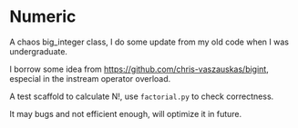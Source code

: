 # Numeric 
A chaos big_integer class, I do some update from my old code when I was undergraduate.

I borrow some idea from https://github.com/chris-vaszauskas/bigint, especial in the instream operator overload.

A test scaffold to calculate N!, use `factorial.py` to check correctness.

It may bugs and not efficient enough, will optimize it in future.
